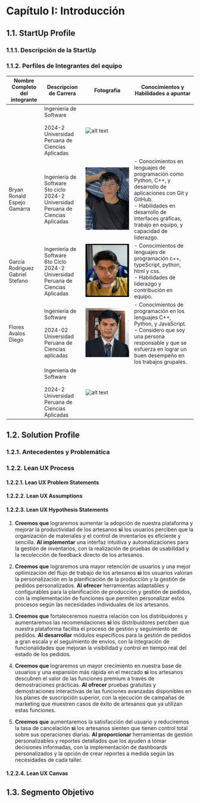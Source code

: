 # Capítulo I: Introducción

## 1.1. StartUp Profile

### 1.1.1. Descripción de la StartUp

### 1.1.2. Perfiles de Integrantes del equipo

| Nombre Completo del integrante   | Descripcion de Carrera                                                                      | Fotografía                                | Conocimientos y Habilidades a apuntar                                                                                                                                                                              |
| -------------------------------- | ------------------------------------------------------------------------------------------- | ----------------------------------------- | ------------------------------------------------------------------------------------------------------------------------------------------------------------------------------------------------------------------ |
|                                  | Ingeniería de Software<br> <br>2024-2<br>Universidad Peruana de Ciencias Aplicadas          | ![alt text](../assets/img/)               |                                                                                                                                                                                                                    |
| Bryan Ronald Espejo Gamarra      | Ingeniería de Software<br>5to ciclo <br>2024-2<br>Universidad Peruana de Ciencias Aplicadas | ![Bryan Espejo](../assets/img/bryan.png)  | - Conocimientos en lenguajes de programación como Python, C++, y desarrollo de aplicaciones con Git y GitHub.<br> - Habilidades en desarrollo de interfaces gráficas, trabajo en equipo, y capacidad de liderazgo. |
| Garcia Rodriguez Gabriel Stefano | Ingeniería de Software<br> 6to Ciclo<br>2024-2<br>Universidad Peruana de Ciencias Aplicadas | ![Gabriel García](../assets/img/Gabo.png) | - Conocimientos de lenguajes de programación c++, typeScript, python, html y css.<br>- Habilidades de liderazgo y contribución en equipo.                                                                          |
| Flores Avalos Diego              | Ingeniería de Software<br> <br> 2024-02 <br> Universidad Peruana de Ciencias aplicadas      | ![Diego Flores](../assets/img/diego.png)  | - Conocimientos de programación en los lenguajes C++, Python, y JavaScript.<br> - Considero que soy una persona responsable y que se esfuerza en lograr un buen desempeño en los trabajos grupales.                |
|                                  | Ingeniería de Software<br> <br>2024-2<br>Universidad Peruana de Ciencias Aplicadas          | ![alt text](../assets/img/)               |                                                                                                                                                                                                                    |

## 1.2. Solution Profile

### 1.2.1. Antecedentes y Problemática

### 1.2.2. Lean UX Process

#### 1.2.2.1. Lean UX Problem Statements

#### 1.2.2.2. Lean UX Assumptions

#### 1.2.2.3. Lean UX Hypothesis Statements

1. **Creemos que** lograremos aumentar la adopción de nuestra plataforma y mejorar la productividad de los artesanos **si** los usuarios perciben que la organización de materiales y el control de inventarios es eficiente y sencilla. **Al implementar** una interfaz intuitiva y automatizaciones para la gestión de inventarios, con la realización de pruebas de usabilidad y la recolección de feedback directo de los artesanos.

2. **Creemos que** lograremos una mayor retención de usuarios y una mejor optimización del flujo de trabajo de los artesanos **si** los usuarios valoran la personalización en la planificación de la producción y la gestión de pedidos personalizados. **Al ofrecer** herramientas adaptables y configurables para la planificación de producción y gestión de pedidos, con la implementación de funciones que permiten personalizar estos procesos según las necesidades individuales de los artesanos.

3. **Creemos que** fortaleceremos nuestra relación con los distribuidores y aumentaremos las recomendaciones **si** los distribuidores perciben que nuestra plataforma facilita el proceso de gestión y seguimiento de pedidos. **Al desarrollar** módulos específicos para la gestión de pedidos a gran escala y el seguimiento de envíos, con la integración de funcionalidades que mejoran la visibilidad y control en tiempo real del estado de los pedidos.

4. **Creemos que** lograremos un mayor crecimiento en nuestra base de usuarios y una expansión más rápida en el mercado **si** los artesanos descubren el valor de las funciones premium a través de demostraciones prácticas. **Al ofrecer** pruebas gratuitas y demostraciones interactivas de las funciones avanzadas disponibles en los planes de suscripción superior, con la ejecución de campañas de marketing que muestren casos de éxito de artesanos que ya utilizan estas funciones.

5. **Creemos que** aumentaremos la satisfacción del usuario y reduciremos la tasa de cancelación **si** los artesanos sienten que tienen control total sobre sus operaciones diarias. **Al proporcionar** herramientas de gestión personalizables y reportes detallados que los ayuden a tomar decisiones informadas, con la implementación de dashboards personalizados y la opción de crear reportes a medida según las necesidades de cada taller.

#### 1.2.2.4. Lean UX Canvas

## 1.3. Segmento Objetivo
